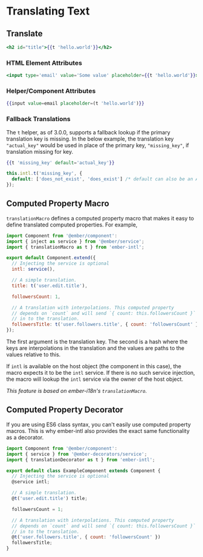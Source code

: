 
Translating Text
==============================================================================

## Translate

```hbs
<h2 id="title">{{t 'hello.world'}}</h2>
```

### HTML Element Attributes

```hbs
<input type='email' value='Some value' placeholder={{t 'hello.world'}}>
```

### Helper/Component Attributes

```hbs
{{input value=email placeholder=(t 'hello.world')}}
```

### Fallback Translations

The `t` helper, as of 3.0.0, supports a fallback lookup if the primary translation key is missing.  In the below example, the translation key `"actual_key"` would be used in place of the primary key, `"missing_key"`, if translation missing for key.

```hbs
{{t 'missing_key' default='actual_key'}}
```

```js
this.intl.t('missing_key', {
  default: ['does_not_exist', 'does_exist'] /* default can also be an Array */
});
```

## Computed Property Macro

`translationMacro` defines a computed property macro that makes it easy to
define translated computed properties. For example,

```js
import Component from '@ember/component':
import { inject as service } from '@ember/service';
import { translationMacro as t } from 'ember-intl';

export default Component.extend({
  // Injecting the service is optional
  intl: service(),

  // A simple translation.
  title: t('user.edit.title'),

  followersCount: 1,

  // A translation with interpolations. This computed property
  // depends on `count` and will send `{ count: this.followersCount }`
  // in to the translation.
  followersTitle: t('user.followers.title', { count: 'followersCount' })
});
```

The first argument is the translation key. The second is a hash where the keys
are interpolations in the translation and the values are paths to the values
relative to this.

If `intl` is available on the host object (the component in this case), the
macro expects it to be the `intl` service. If there is no such service
injection, the macro will lookup the `intl` service via the owner of the host
object.

_This feature is based on ember-i18n's `translationMacro`._

## Computed Property Decorator

If you are using ES6 class syntax, you can't easily use computed property macros.
This is why ember-intl also provides the exact same functionality as a decorator.

```js
import Component from '@ember/component':
import { service } from '@ember-decorators/service';
import { translationDecorator as t } from 'ember-intl';

export default class ExampleComponent extends Component {
  // Injecting the service is optional
  @service intl;

  // A simple translation.
  @t('user.edit.title') title;

  followersCount = 1;

  // A translation with interpolations. This computed property
  // depends on `count` and will send `{ count: this.followersCount }`
  // in to the translation.
  @t('user.followers.title', { count: 'followersCount' })
  followersTitle;
}
```
